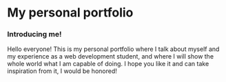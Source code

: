 # My personal portfolio

### Introducing me!
Hello everyone! This is my personal portfolio where I talk about myself and my experience as a web development student,
and where I will show the whole world what I am capable of doing. I hope you like it and can take inspiration from it, I would be honored!
